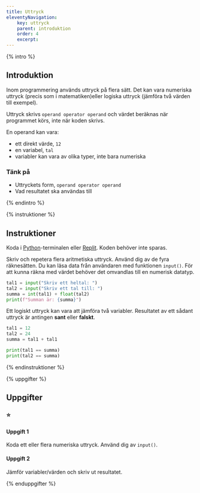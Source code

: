 ```yaml
---
title: Uttryck
eleventyNavigation:
    key: uttryck
    parent: introduktion
    order: 4
    excerpt:
---
```


{% intro %}

## Introduktion

Inom programmering används uttryck på flera sätt. Det kan vara numeriska uttryck (precis som i matematiken)eller logiska uttryck (jämföra två värden till exempel).

Uttryck skrivs `operand operator operand` och värdet beräknas när programmet körs, inte när koden skrivs.

En operand kan vara:

-   ett direkt värde, `12`
-   en variabel, `tal`
-   variabler kan vara av olika typer, inte bara numeriska

### Tänk på

-   Uttryckets form, `operand operator operand`
-   Vad resultatet ska användas till

{% endintro %}

{% instruktioner %}

## Instruktioner

Koda i [Python](/kom-igang/installation/python.html)-terminalen eller [Replit](/kom-igang/installation/online.html). Koden behöver inte sparas.

Skriv och repetera flera aritmetiska uttryck.
Använd dig av de fyra räknesätten.
Du kan läsa data från användaren med funktionen `input()`. För att kunna räkna med värdet behöver det omvandlas till en numerisk datatyp.

```python
tal1 = input("Skriv ett heltal: ")
tal2 = input("Skriv ett tal till: ")
summa = int(tal1) + float(tal2)
print(f"Summan är: {summa}")
```

Ett logiskt uttryck kan vara att jämföra två variabler.
Resultatet av ett sådant uttryck är antingen **sant** eller **falskt**.

```python
tal1 = 12
tal2 = 24
summa = tal1 + tal1

print(tal1 == summa)
print(tal2 == summa)
```

{% endinstruktioner %}

{% uppgifter %}

## Uppgifter

### ⭐

#### Uppgift 1

Koda ett eller flera numeriska uttryck.
Använd dig av `input()`.

#### Uppgift 2

Jämför variabler/värden och skriv ut resultatet.

{% enduppgifter %}

